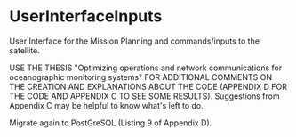 # UserInterfaceInputs
User Interface for the Mission Planning and commands/inputs to the satellite.

USE THE THESIS "Optimizing operations and network communications for oceanographic monitoring systems" FOR ADDITIONAL COMMENTS ON THE CREATION AND EXPLANATIONS ABOUT THE CODE (APPENDIX D FOR THE CODE AND APPENDIX C TO SEE SOME RESULTS). Suggestions from Appendix C may be helpful to know what's left to do.

Migrate again to PostGreSQL (Listing 9 of Appendix D).

